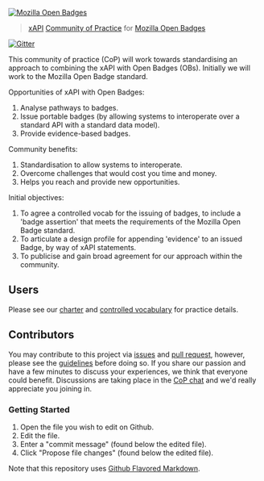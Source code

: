 [![Mozilla Open Badges](http://openbadges.org/wp-content/uploads/2013/02/badge-breakout-bottom.png)](https://github.com/ht2/BadgesCoP)
> [xAPI](https://github.com/adlnet/xAPI-Spec/blob/master/xAPI.md) [Community of Practice](http://www.adlnet.gov/tla/experience-api/xapi-cop-directory/) for [Mozilla Open Badges](http://openbadges.org/)

[![Gitter](https://badges.gitter.im/Join%20Chat.svg)](https://gitter.im/ht2/BadgesCoP?utm_source=badge&utm_medium=badge&utm_campaign=pr-badge&utm_content=badge)

This community of practice (CoP) will work towards standardising an approach to combining the xAPI with Open Badges (OBs). Initially we will work to the Mozilla Open Badge standard.

Opportunities of xAPI with Open Badges:

1. Analyse pathways to badges.
2. Issue portable badges (by allowing systems to interoperate over a standard API with a standard data model).
3. Provide evidence-based badges.

Community benefits:

1. Standardisation to allow systems to interoperate.
2. Overcome challenges that would cost you time and money.
2. Helps you reach and provide new opportunities. 


Initial objectives:

1. To agree a controlled vocab for the issuing of badges, to include a 'badge assertion' that meets the requirements of the Mozilla Open Badge standard.
2. To articulate a design profile for appending 'evidence' to an issued Badge, by way of xAPI statements.
3. To publicise and gain broad agreement for our approach within the community.

## Users
Please see our [charter](/charter.md) and [controlled vocabulary](/vocab.md) for practice details.

## Contributors
You may contribute to this project via [issues](/issues) and [pull request](/pulls), however, please see the [guidelines](/contributing.md) before doing so. If you share our passion and have a few minutes to discuss your experiences, we think that everyone could benefit. Discussions are taking place in the [CoP chat](https://gitter.im/ht2/BadgesCoP) and we'd really appreciate you joining in.

### Getting Started
1. Open the file you wish to edit on Github.
2. Edit the file.
3. Enter a "commit message" (found below the edited file).
4. Click "Propose file changes" (found below the edited file).

Note that this repository uses [Github Flavored Markdown](https://help.github.com/articles/github-flavored-markdown/).
